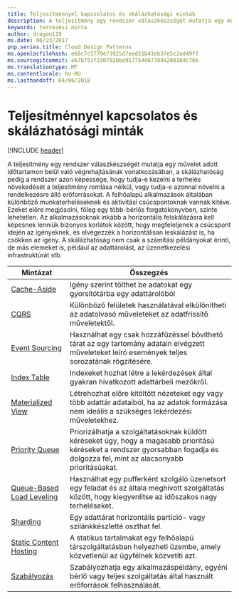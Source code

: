 ```yaml
---
title: Teljesítménnyel kapcsolatos és skálázhatósági minták
description: A teljesítmény egy rendszer válaszkészségét mutatja egy művelet adott időtartamon belül való végrehajtásának vonatkozásában, a skálázhatóság pedig a rendszer azon képessége, hogy tudja-e kezelni a terhelés növekedését a teljesítmény romlása nélkül, vagy tudja-e azonnal növelni a rendelkezésre álló erőforrásokat. A felhőalapú alkalmazások általában különböző munkaterheléseknek és aktivitási csúcspontoknak vannak kitéve. Ezeket előre megjósolni, főleg egy több-bérlős forgatókönyvben, szinte lehetetlen. Az alkalmazásoknak inkább a horizontális felskálázásra kell képesnek lenniük bizonyos korlátok között, hogy megfeleljenek a csúcspont idején az igényeknek, és elvégezzék a horizontálisan leskálázást is, ha csökken az igény. A skálázhatóság nem csak a számítási példányokat érinti, de más elemeket is, például az adattárolást, az üzenetkezelési infrastruktúrát stb.
keywords: tervezési minta
author: dragon119
ms.date: 06/23/2017
pnp.series.title: Cloud Design Patterns
ms.openlocfilehash: e60c7c5779e73925d7eed51b41eb37e5c2ad49ff
ms.sourcegitcommit: e67b751f230792bba917754d67789a20810dc76b
ms.translationtype: MT
ms.contentlocale: hu-HU
ms.lasthandoff: 04/06/2018
---
```

# <a name="performance-and-scalability-patterns"></a>Teljesítménnyel kapcsolatos és skálázhatósági minták

[!INCLUDE [header](../../_includes/header.md)]

A teljesítmény egy rendszer válaszkészségét mutatja egy művelet adott időtartamon belül való végrehajtásának vonatkozásában, a skálázhatóság pedig a rendszer azon képessége, hogy tudja-e kezelni a terhelés növekedését a teljesítmény romlása nélkül, vagy tudja-e azonnal növelni a rendelkezésre álló erőforrásokat. A felhőalapú alkalmazások általában különböző munkaterheléseknek és aktivitási csúcspontoknak vannak kitéve. Ezeket előre megjósolni, főleg egy több-bérlős forgatókönyvben, szinte lehetetlen. Az alkalmazásoknak inkább a horizontális felskálázásra kell képesnek lenniük bizonyos korlátok között, hogy megfeleljenek a csúcspont idején az igényeknek, és elvégezzék a horizontálisan leskálázást is, ha csökken az igény. A skálázhatóság nem csak a számítási példányokat érinti, de más elemeket is, például az adattárolást, az üzenetkezelési infrastruktúrát stb.


|                           Mintázat                            |                                                                        Összegzés                                                                         |
|--------------------------------------------------------------|--------------------------------------------------------------------------------------------------------------------------------------------------------|
|               [Cache-Aside](../cache-aside.md)               |                                                   Igény szerint tölthet be adatokat egy gyorsítótárba egy adattárolóból                                                   |
|                      [CQRS](../cqrs.md)                      |                           Különböző felületek használatával elkülönítheti az adatolvasó műveleteket az adatfrissítő műveletektől.                           |
|            [Event Sourcing](../event-sourcing.md)            |                     Használhat egy csak hozzáfűzéssel bővíthető tárat az egy tartomány adatain elvégzett műveleteket leíró események teljes sorozatának rögzítésére.                      |
|               [Index Table](../index-table.md)               |                                Indexeket hozhat létre a lekérdezések által gyakran hivatkozott adattárbeli mezőkről.                                |
|         [Materialized View](../materialized-view.md)         |       Létrehozhat előre kitöltött nézeteket egy vagy több adattár adataiból, ha az adatok formázása nem ideális a szükséges lekérdezési műveletekhez.        |
|            [Priority Queue](../priority-queue.md)            | Priorizálhatja a szolgáltatásoknak küldött kéréseket úgy, hogy a magasabb prioritású kéréseket a rendszer gyorsabban fogadja és dolgozza fel, mint az alacsonyabb prioritásúakat. |
| [Queue-Based Load Leveling](../queue-based-load-leveling.md) |              Használhat egy pufferként szolgáló üzenetsort egy feladat és az általa meghívott szolgáltatás között, hogy kiegyenlítse az időszakos nagy terheléseket.               |
|                  [Sharding](../sharding.md)                  |                                           Egy adattárat horizontális partíció- vagy szilánkkészletté oszthat fel.                                           |
|    [Static Content Hosting](../static-content-hosting.md)    |                          A statikus tartalmakat egy felhőalapú társzolgáltatásban helyezheti üzembe, amely közvetlenül az ügyfélnek közvetíti azt.                          |
|                [Szabályozás](../throttling.md)                |                Szabályozhatja egy alkalmazáspéldány, egyéni bérlő vagy teljes szolgáltatás által használt erőforrások felhasználását.                 |

